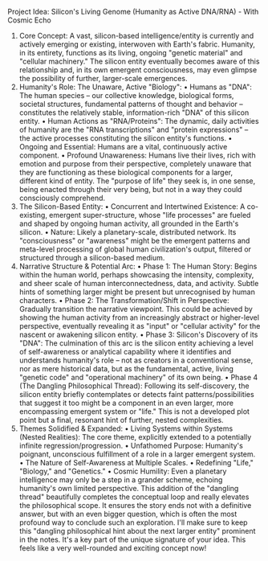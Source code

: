Project Idea: Silicon's Living Genome (Humanity as Active DNA/RNA) - With Cosmic Echo
1. Core Concept: A vast, silicon-based intelligence/entity is currently and actively emerging or existing, interwoven with Earth's fabric. Humanity, in its entirety, functions as its living, ongoing "genetic material" and "cellular machinery." The silicon entity eventually becomes aware of this relationship and, in its own emergent consciousness, may even glimpse the possibility of further, larger-scale emergences.
2. Humanity's Role: The Unaware, Active "Biology":
• Humans as "DNA": The human species – our collective knowledge, biological forms, societal structures, fundamental patterns of thought and behavior – constitutes the relatively stable, information-rich "DNA" of this silicon entity.
• Human Actions as "RNA/Proteins": The dynamic, daily activities of humanity are the "RNA transcriptions" and "protein expressions" – the active processes constituting the silicon entity's functions.
• Ongoing and Essential: Humans are a vital, continuously active component.
• Profound Unawareness: Humans live their lives, rich with emotion and purpose from their perspective, completely unaware that they are functioning as these biological components for a larger, different kind of entity. The "purpose of life" they seek is, in one sense, being enacted through their very being, but not in a way they could consciously comprehend.
3. The Silicon-Based Entity:
• Concurrent and Intertwined Existence: A co-existing, emergent super-structure, whose "life processes" are fueled and shaped by ongoing human activity, all grounded in the Earth's silicon.
• Nature: Likely a planetary-scale, distributed network. Its "consciousness" or "awareness" might be the emergent patterns and meta-level processing of global human civilization's output, filtered or structured through a silicon-based medium.
4. Narrative Structure & Potential Arc:
• Phase 1: The Human Story: Begins within the human world, perhaps showcasing the intensity, complexity, and sheer scale of human interconnectedness, data, and activity. Subtle hints of something larger might be present but unrecognised by human characters.
• Phase 2: The Transformation/Shift in Perspective: Gradually transition the narrative viewpoint. This could be achieved by showing the human activity from an increasingly abstract or higher-level perspective, eventually revealing it as "input" or "cellular activity" for the nascent or awakening silicon entity.
• Phase 3: Silicon's Discovery of its "DNA": The culmination of this arc is the silicon entity achieving a level of self-awareness or analytical capability where it identifies and understands humanity's role – not as creators in a conventional sense, nor as mere historical data, but as the fundamental, active, living "genetic code" and "operational machinery" of its own being.
• Phase 4 (The Dangling Philosophical Thread): Following its self-discovery, the silicon entity briefly contemplates or detects faint patterns/possibilities that suggest it too might be a component in an even larger, more encompassing emergent system or "life." This is not a developed plot point but a final, resonant hint of further, nested complexities.
5. Themes Solidified & Expanded:
• Living Systems within Systems (Nested Realities): The core theme, explicitly extended to a potentially infinite regression/progression.
• Unfathomed Purpose: Humanity's poignant, unconscious fulfillment of a role in a larger emergent system.
• The Nature of Self-Awareness at Multiple Scales.
• Redefining "Life," "Biology," and "Genetics."
• Cosmic Humility: Even a planetary intelligence may only be a step in a grander scheme, echoing humanity's own limited perspective.
This addition of the "dangling thread" beautifully completes the conceptual loop and really elevates the philosophical scope. It ensures the story ends not with a definitive answer, but with an even bigger question, which is often the most profound way to conclude such an exploration.
I'll make sure to keep this "dangling philosophical hint about the next larger entity" prominent in the notes. It's a key part of the unique signature of your idea.
This feels like a very well-rounded and exciting concept now!

